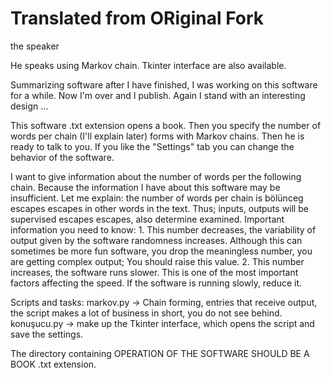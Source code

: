 Translated from ORiginal Fork
========

the speaker

He speaks using Markov chain. Tkinter interface are also available.

Summarizing software after I have finished, I was working on this software for a while. Now I'm over and I publish. Again I stand with an interesting design ...

This software .txt extension opens a book. Then you specify the number of words per chain (I'll explain later) forms with Markov chains. Then he is ready to talk to you. If you like the "Settings" tab you can change the behavior of the software.

I want to give information about the number of words per the following chain. Because the information I have about this software may be insufficient. Let me explain: the number of words per chain is bölünceg escapes escapes in other words in the text. Thus; inputs, outputs will be supervised escapes escapes, also determine examined. Important information you need to know: 1. This number decreases, the variability of output given by the software randomness increases. Although this can sometimes be more fun software, you drop the meaningless number, you are getting complex output; You should raise this value. 2. This number increases, the software runs slower. This is one of the most important factors affecting the speed. If the software is running slowly, reduce it.

Scripts and tasks: markov.py -> Chain forming, entries that receive output, the script makes a lot of business in short, you do not see behind. konuşucu.py -> make up the Tkinter interface, which opens the script and save the settings.

The directory containing OPERATION OF THE SOFTWARE SHOULD BE A BOOK .txt extension.

